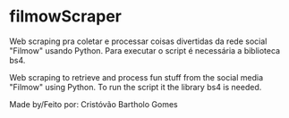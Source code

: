 # filmowScraper
Web scraping pra coletar e processar coisas divertidas da rede social "Filmow" usando Python.
Para executar o script é necessária a biblioteca bs4.

Web scraping to retrieve and process fun stuff from the social media "Filmow" using Python.
To run the script it the library bs4 is needed.

Made by/Feito por: Cristóvão Bartholo Gomes
